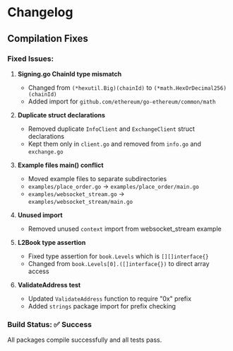 # Changelog

## Compilation Fixes

### Fixed Issues:
1. **Signing.go ChainId type mismatch**
   - Changed from `(*hexutil.Big)(chainId)` to `(*math.HexOrDecimal256)(chainId)`
   - Added import for `github.com/ethereum/go-ethereum/common/math`

2. **Duplicate struct declarations**
   - Removed duplicate `InfoClient` and `ExchangeClient` struct declarations
   - Kept them only in `client.go` and removed from `info.go` and `exchange.go`

3. **Example files main() conflict**
   - Moved example files to separate subdirectories
   - `examples/place_order.go` → `examples/place_order/main.go`
   - `examples/websocket_stream.go` → `examples/websocket_stream/main.go`

4. **Unused import**
   - Removed unused `context` import from websocket_stream example

5. **L2Book type assertion**
   - Fixed type assertion for `book.Levels` which is `[][]interface{}`
   - Changed from `book.Levels[0].([]interface{})` to direct array access

6. **ValidateAddress test**
   - Updated `ValidateAddress` function to require "0x" prefix
   - Added `strings` package import for prefix checking

### Build Status: ✅ Success
All packages compile successfully and all tests pass.
